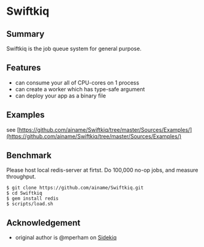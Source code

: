 # Swiftkiq

## Summary

Swiftkiq is the job queue system for general purpose.

## Features

* can consume your all of CPU-cores on 1 process
* can create a worker which has type-safe argument
* can deploy your app as a binary file

## Examples

see [https://github.com/ainame/Swiftkiq/tree/master/Sources/Examples/](https://github.com/ainame/Swiftkiq/tree/master/Sources/Examples/)

## Benchmark

Please host local redis-server at firtst.
Do 100,000 no-op jobs, and measure throughput.

```
$ git clone https://github.com/ainame/Swiftkiq.git
$ cd Swiftkiq
$ gem install redis
$ scripts/load.sh
```

## Acknowledgement

* original author is @mperham on [Sidekiq](https://github.com/mperham/sidekiq)
